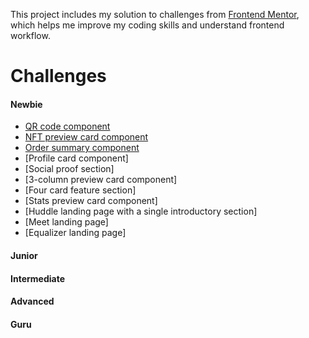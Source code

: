 This project includes my solution to challenges from [Frontend Mentor](https://www.frontendmentor.io/challenges), which helps me improve my coding skills and understand frontend workflow.

# Challenges

#### Newbie

- [QR code component](https://github.com/erinchocolate/frontend-mentor-challenge/tree/master/01%20qr-code-component)
- [NFT preview card component](https://github.com/erinchocolate/frontend-mentor-challenge/tree/master/nft-preview-card-component)
- [Order summary component](https://github.com/erinchocolate/frontend-mentor-challenge/tree/master/order-summary-component)
- [Profile card component]
- [Social proof section]
- [3-column preview card component]
- [Four card feature section]
- [Stats preview card component]
- [Huddle landing page with a single introductory section]
- [Meet landing page]
- [Equalizer landing page]

#### Junior

#### Intermediate

#### Advanced

#### Guru

